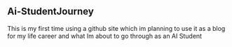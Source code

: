  ## Ai-StudentJourney
 
This is my first time using a github site which im planning to use it as 
a blog for my life career and what Im about to go through as an AI Student
